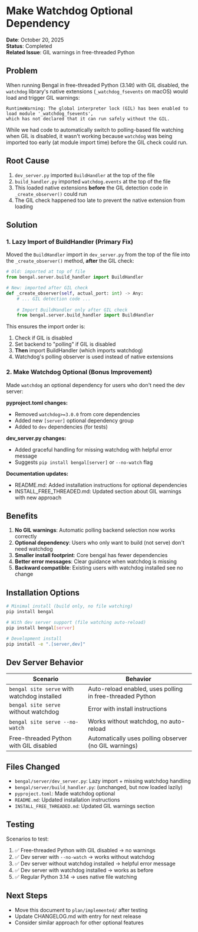 # Make Watchdog Optional Dependency

**Date**: October 20, 2025  
**Status**: Completed  
**Related Issue**: GIL warnings in free-threaded Python

## Problem

When running Bengal in free-threaded Python (3.14t) with GIL disabled, the `watchdog` library's native extensions (`_watchdog_fsevents` on macOS) would load and trigger GIL warnings:

```
RuntimeWarning: The global interpreter lock (GIL) has been enabled to load module '_watchdog_fsevents',
which has not declared that it can run safely without the GIL.
```

While we had code to automatically switch to polling-based file watching when GIL is disabled, it wasn't working because `watchdog` was being imported too early (at module import time) before the GIL check could run.

## Root Cause

1. `dev_server.py` imported `BuildHandler` at the top of the file
2. `build_handler.py` imported `watchdog.events` at the top of the file
3. This loaded native extensions **before** the GIL detection code in `_create_observer()` could run
4. The GIL check happened too late to prevent the native extension from loading

## Solution

### 1. Lazy Import of BuildHandler (Primary Fix)

Moved the `BuildHandler` import in `dev_server.py` from the top of the file into the `_create_observer()` method, **after** the GIL check:

```python
# Old: imported at top of file
from bengal.server.build_handler import BuildHandler

# New: imported after GIL check
def _create_observer(self, actual_port: int) -> Any:
    # ... GIL detection code ...
    
    # Import BuildHandler only after GIL check
    from bengal.server.build_handler import BuildHandler
```

This ensures the import order is:
1. Check if GIL is disabled
2. Set backend to "polling" if GIL is disabled
3. **Then** import BuildHandler (which imports watchdog)
4. Watchdog's polling observer is used instead of native extensions

### 2. Make Watchdog Optional (Bonus Improvement)

Made `watchdog` an optional dependency for users who don't need the dev server:

**pyproject.toml changes:**
- Removed `watchdog>=3.0.0` from core dependencies
- Added new `[server]` optional dependency group
- Added to `dev` dependencies (for tests)

**dev_server.py changes:**
- Added graceful handling for missing watchdog with helpful error message
- Suggests `pip install bengal[server]` or `--no-watch` flag

**Documentation updates:**
- README.md: Added installation instructions for optional dependencies
- INSTALL_FREE_THREADED.md: Updated section about GIL warnings with new approach

## Benefits

1. **No GIL warnings**: Automatic polling backend selection now works correctly
2. **Optional dependency**: Users who only want to build (not serve) don't need watchdog
3. **Smaller install footprint**: Core bengal has fewer dependencies
4. **Better error messages**: Clear guidance when watchdog is missing
5. **Backward compatible**: Existing users with watchdog installed see no change

## Installation Options

```bash
# Minimal install (build only, no file watching)
pip install bengal

# With dev server support (file watching auto-reload)
pip install bengal[server]

# Development install
pip install -e ".[server,dev]"
```

## Dev Server Behavior

| Scenario | Behavior |
|----------|----------|
| `bengal site serve` with watchdog installed | Auto-reload enabled, uses polling in free-threaded Python |
| `bengal site serve` without watchdog | Error with install instructions |
| `bengal site serve --no-watch` | Works without watchdog, no auto-reload |
| Free-threaded Python with GIL disabled | Automatically uses polling observer (no GIL warnings) |

## Files Changed

- `bengal/server/dev_server.py`: Lazy import + missing watchdog handling
- `bengal/server/build_handler.py`: (unchanged, but now loaded lazily)
- `pyproject.toml`: Made watchdog optional
- `README.md`: Updated installation instructions
- `INSTALL_FREE_THREADED.md`: Updated GIL warnings section

## Testing

Scenarios to test:
1. ✅ Free-threaded Python with GIL disabled → no warnings
2. ✅ Dev server with `--no-watch` → works without watchdog
3. ✅ Dev server without watchdog installed → helpful error message
4. ✅ Dev server with watchdog installed → works as before
5. ✅ Regular Python 3.14 → uses native file watching

## Next Steps

- Move this document to `plan/implemented/` after testing
- Update CHANGELOG.md with entry for next release
- Consider similar approach for other optional features

